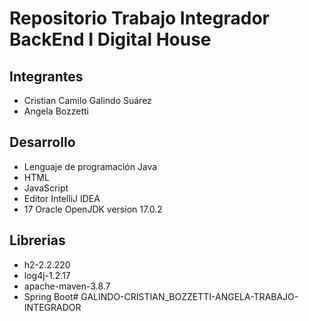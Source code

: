 # Repositorio Trabajo Integrador BackEnd  I Digital House

## Integrantes

- Cristian Camilo Galindo Suárez
- Angela Bozzetti

## Desarrollo
- Lenguaje de programación Java
- HTML
- JavaScript
- Editor IntelliJ IDEA
- 17 Oracle OpenJDK version 17.0.2

## Librerias
- h2-2.2.220
- log4j-1.2.17
- apache-maven-3.8.7
- Spring Boot# GALINDO-CRISTIAN_BOZZETTI-ANGELA-TRABAJO-INTEGRADOR
